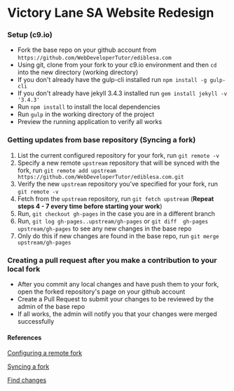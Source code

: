 # Victory Lane SA Website Redesign



### Setup (c9.io)
- Fork the base repo on your github account from `https://github.com/WebDeveloperTutor/ediblesa.com`
- Using git, clone from your fork to your c9.io environment and then `cd` into the new directory (working directory)
- If you don't already have the gulp-cli installed run `npm install -g gulp-cli`
- If you don't already have jekyll 3.4.3 installed run `gem install jekyll -v '3.4.3'`
- Run `npm install` to install the local dependencies
- Run `gulp` in the working directory of the project
- Preview the running application to verify all works

### Getting updates from base repository (Syncing a fork)
1. List the current configured repository for your fork, run `git remote -v` 
2. Specify a new remote `upstream` repository that will be synced with the fork, run `git remote add upstream https://github.com/WebDeveloperTutor/ediblesa.com.git`
3. Verify the new `upstream` repository you've specified for your fork, run `git remote -v`
4. Fetch from the `upstream` repository, run `git fetch upstream` (**Repeat steps 4 - 7 every time before starting your work**)
5. Run, `git checkout gh-pages` in the case you are in a different branch
6. Run, `git log gh-pages..upstream/gh-pages` or `git diff  gh-pages upstream/gh-pages` to see any new changes in the base repo
7. Only do this if new changes are found in the base repo, run `git merge upstream/gh-pages`

### Creating a pull request after you make a contribution to your local fork
- After you commit any local changes and have push them to your fork, open the forked repository's page on your github account
- Create a Pull Request to submit your changes to be reviewed by the admin of the base repo
- If all works, the admin will notify you that your changes were merged successfully


#### References
[Configuring a remote fork](https://help.github.com/articles/configuring-a-remote-for-a-fork/)

[Syncing a fork](https://help.github.com/articles/syncing-a-fork/)

[Find changes](https://stackoverflow.com/questions/10678495/where-to-find-changes-due-to-git-fetch?answertab=active#tab-top)



